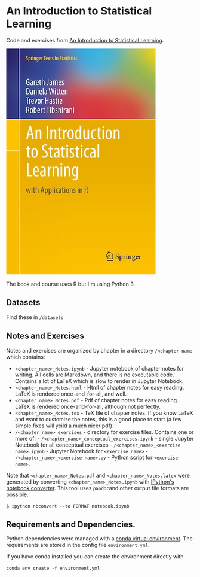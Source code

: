 # An Introduction to Statistical Learning

Code and exercises from 
[An Introduction to Statistical Learning](https://www-bcf.usc.edu/~gareth/ISL/).

<img src='/ISL_cover.jpg' alt='ISL_cover.jpg'></img>

The book and course uses R but I'm using Python 3.

## Datasets

Find these in `/datasets`

## Notes and Exercises

Notes and exercises are organized by chapter in a directory `/<chapter name` which contains:

- `<chapter_name>_Notes.ipynb` - Jupyter notebook of chapter notes for writing. All cells are Markdown, and there is no executable code. Contains a lot of LaTeX which is slow to render in Jupyter Notebook.
- `<chapter_name>_Notes.html` - Html of chapter notes for easy reading. LaTeX is rendered once-and-for-all, and well.
- `<chapter_name>_Notes.pdf` - Pdf of chapter notes for easy reading. LaTeX is rendered once-and-for-all, although not perfectly.
- `<chapter_name>_Notes.tex` - TeX file of chapter notes. If you know LaTeX and want to customize the notes, this is a good place to start (a few simple fixes will yeild a much nicer pdf).
- `/<chapter_name>_exercises` - directory for exercise files. Contains one or more of:
		- `/<chapter_name>_conceptual_exercises.ipynb` - single Jupyter Notebook for all conceptual exercises
		- `/<chapter_name>_<exercise name>.ipynb` - Jupyter Notebook for `<exercise name>`
		- `/<chapter_name>_<exercise name>.py` - Python script for `<exercise name>`.


Note that `<chapter_name>_Notes.pdf` and `<chapter_name>_Notes.latex` were generated by converting `<chapter_name>_Notes.ipynb` with [IPython's notebook converter](`https://ipython.org/ipython-doc/dev/notebook/nbconvert.html`). This tool uses `pandoc`and other output file formats are possible.

```
$ ipython nbconvert --to FORMAT notebook.ipynb
```

## Requirements and Dependencies.

Python dependencies were managed with a
[conda virtual environment](https://docs.conda.io/projects/conda/en/latest/user-guide/tasks/manage-environments.html#). The requirements are stored in the config file `environment.yml`. 

If you have conda installed you can create the environment directly with

```
conda env create -f environment.yml
```